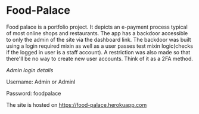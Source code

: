# Food-Palace

Food palace is a portfolio project. It depicts an e-payment process typical of most online shops and restaurants. The app has a backdoor accessible to only the admin of the site via the dashboard link. The backdoor was built using a login required mixin as well as a user passes test mixin logic(checks if the logged in user is a staff account). A restriction was also made so that there'll be no way to create new user accounts. Think of it as a 2FA method.

*Admin login details*


Username: Admin or AdminI

Password: foodpalace

The site is hosted on https://food-palace.herokuapp.com
